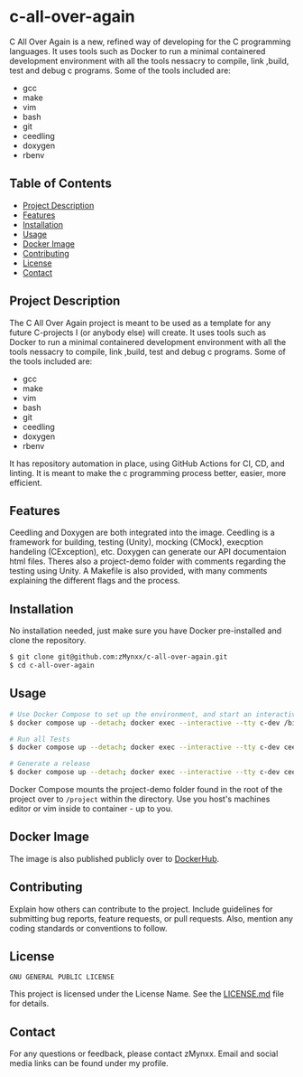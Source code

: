 # c-all-over-again

C All Over Again is a new, refined way of developing for the C programming languages.
It uses tools such as Docker to run a minimal containered development environment with all the tools nessacry to compile, link ,build, test and debug c programs.
Some of the tools included are:

- gcc
- make
- vim
- bash
- git
- ceedling
- doxygen
- rbenv

## Table of Contents

- [Project Description](#project-description)
- [Features](#features)
- [Installation](#installation)
- [Usage](#usage)
- [Docker Image](#docker-image)
- [Contributing](#contributing)
- [License](#license)
- [Contact](#contact)

## Project Description

The C All Over Again project is meant to be used as a template for any future C-projects I (or anybody else) will create.
It uses tools such as Docker to run a minimal containered development environment with all the tools nessacry to compile, link ,build, test and debug c programs.
Some of the tools included are:

- gcc
- make
- vim
- bash
- git
- ceedling
- doxygen
- rbenv

It has repository automation in place, using GitHub Actions for CI, CD, and linting.
It is meant to make the c programming process better, easier, more efficient.

## Features

Ceedling and Doxygen are both integrated into the image.
Ceedling is a framework for building, testing (Unity), mocking (CMock), execption handeling (CException), etc.
Doxygen can generate our API documentaion html files.
Theres also a project-demo folder with comments regarding the testing using Unity.
A Makefile is also provided, with many comments explaining the different flags and the process.

## Installation

No installation needed, just make sure you have Docker pre-installed and clone the repository.

```bash
$ git clone git@github.com:zMynxx/c-all-over-again.git
$ cd c-all-over-again
```

## Usage

```bash
# Use Docker Compose to set up the environment, and start an interactive Bash shell.
$ docker compose up --detach; docker exec --interactive --tty c-dev /bin/bash

# Run all Tests
$ docker compose up --detach; docker exec --interactive --tty c-dev ceedling test:all

# Generate a release
$ docker compose up --detach; docker exec --interactive --tty c-dev ceedling release
```

Docker Compose mounts the project-demo folder found in the root of the project over to `/project` within the directory. Use you host's machines editor or vim inside to container - up to you.

## Docker Image

The image is also published publicly over to [DockerHub](https://hub.docker.com/r/druxx/ubuntu-ceedling).

## Contributing

Explain how others can contribute to the project. Include guidelines for submitting bug reports, feature requests, or pull requests. Also, mention any coding standards or conventions to follow.

## License

    GNU GENERAL PUBLIC LICENSE

This project is licensed under the License Name. See the [LICENSE.md](LICENSE)
file for details.

## Contact

For any questions or feedback, please contact zMynxx.
Email and social media links can be found under my profile.
